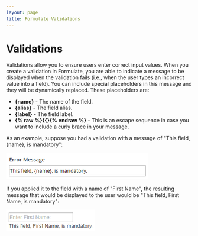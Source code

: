 ```yaml
---
layout: page
title: Formulate Validations
---
```


# Validations
Validations allow you to ensure users enter correct input values. When you create a validation in Formulate, you are able to indicate a message to be displayed when the validation fails (i.e., when the user types an incorrect value into a field). You can include special placeholders in this message and they will be dynamically replaced. These placeholders are:

* **{name}** - The name of the field.
* **{alias}** - The field alias.
* **{label}** - The field label.
* **{% raw %}{{}{% endraw %}** - This is an escape sequence in case you want to include a curly brace in your message.

As an example, suppose you had a validation with a message of "This field, {name}, is mandatory":

![Formulate Validation Message](images/validations/message.png?raw=true "Formulate Validation Message")

If you applied it to the field with a name of "First Name", the resulting message that would be displayed to the user would be "This field, First Name, is mandatory":

![Formulate Validation Error](images/validations/validation.png?raw=true "Formulate Validation Error")